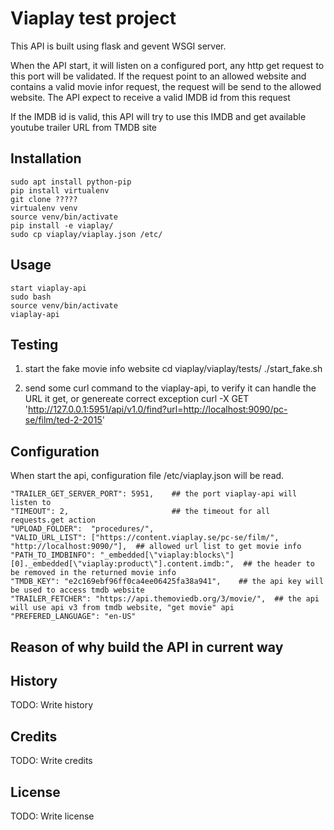 # Viaplay test project

This API is built using flask and gevent WSGI server. 

When the API start, it will listen on a configured port, any http get request to this port will be validated. If the request point to an allowed website and contains a valid movie infor request, the request will be send to the allowed website. The API expect to receive a valid IMDB id from this request

If the IMDB id is valid, this API will try to use this IMDB and get available youtube trailer URL from TMDB site

## Installation

    sudo apt install python-pip
    pip install virtualenv
    git clone ?????
    virtualenv venv
    source venv/bin/activate
    pip install -e viaplay/
    sudo cp viaplay/viaplay.json /etc/

## Usage

    start viaplay-api
    sudo bash
    source venv/bin/activate
    viaplay-api

## Testing

   1. start the fake movie info website
        cd viaplay/viaplay/tests/
        ./start_fake.sh
    
   2. send some curl command to the viaplay-api, to verify it can handle the URL it get, or genereate correct exception
        curl -X GET 'http://127.0.0.1:5951/api/v1.0/find?url=http://localhost:9090/pc-se/film/ted-2-2015'

## Configuration

When start the api, configuration file /etc/viaplay.json will be read. 

    "TRAILER_GET_SERVER_PORT": 5951,    ## the port viaplay-api will listen to
    "TIMEOUT": 2,                       ## the timeout for all requests.get action 
    "UPLOAD_FOLDER":  "procedures/",
    "VALID_URL_LIST": ["https://content.viaplay.se/pc-se/film/", "http://localhost:9090/"],  ## allowed url list to get movie info
    "PATH_TO_IMDBINFO": "_embedded[\"viaplay:blocks\"][0]._embedded[\"viaplay:product\"].content.imdb:",  ## the header to be removed in the returned movie info
    "TMDB_KEY": "e2c169ebf96ff0ca4ee06425fa38a941",    ## the api key will be used to access tmdb website
    "TRAILER_FETCHER": "https://api.themoviedb.org/3/movie/",  ## the api will use api v3 from tmdb website, "get movie" api
    "PREFERED_LANGUAGE": "en-US"

## Reason of why build the API in current way

## History

TODO: Write history

## Credits

TODO: Write credits

## License

TODO: Write license
